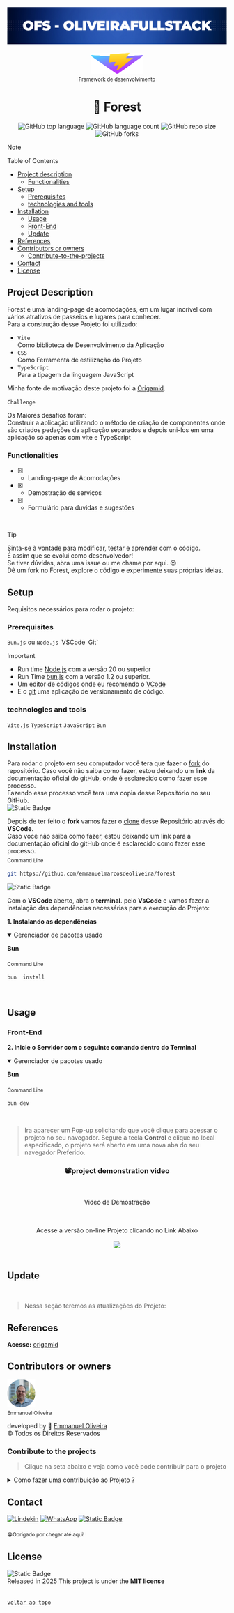 <!-- Banner de Apresentação -->
 <img src="./public/github/banner.png" alt="Banner OFS">
<br>
<br>
<!-- Titulo do Projeto -->
<div align="center">
<img  alt="Vite" width="120" height="48" src="./public/github/vitejs.svg"/></br>
<small>Framework de desenvolvimento</small>

<!-- Badges do Projeto -->

<!-- ![Static Badge](https://img.shields.io/badge/--path?style=flat&logo=react&logoColor=%23FFF&logoSize=auto&label=React&color=03c0e2) -->

<br>

# 🌳 Forest

![GitHub top language](https://img.shields.io/github/languages/top/emmanuelmarcosdeoliveira/forest?style=plastic&labelColor=%23000)
![GitHub language count](https://img.shields.io/github/languages/count/emmanuelmarcosdeoliveira/forest?style=flat&logo=github&logoColor=%23fff&logoSize=auto&labelColor=%23000)
![GitHub repo size](https://img.shields.io/github/repo-size/emmanuelmarcosdeoliveira/forest?style=plastic&logo=github&logoColor=%23fff&logoSize=auto&labelColor=%23000)
![GitHub forks](https://img.shields.io/github/forks/emmanuelmarcosdeoliveira/forest?style=plastic&labelColor=%23000)

</div>

<!-- Menu -->

> [!NOTE]
> Table of Contents

- [Project description](#project-description)
  - [Functionalities](#functionalities)
- [Setup](#setup)
  - [Prerequisites](#prerequisites)
  - [technologies and tools](#technologies-and-tools)
- [Installation](#installation)
  - [Usage](#usage)
  - [Front-End](#front-end)
  - [Update](#update)
- [References](#references)
- [Contributors or owners](#contributors-or-owners)
  - [Contribute-to-the-projects](#contribute-to-the-projects)
- [Contact](#contact)
- [License](#license)

<!-- Descrição do Projeto -->

## Project Description

Forest é uma landing-page de acomodações, em um lugar incrível com vários atrativos de passeios e lugares para conhecer.</br> Para a construção desse Projeto foi utilizado:<br>

- `Vite`<br>
  Como biblioteca de Desenvolvimento da Aplicação
- `CSS`<br>
  Como Ferramenta de estilização do Projeto
- `TypeScript`<br>
  Para a tipagem da linguagem JavaScript

Minha fonte de motivação deste projeto foi a [Origamid](https://www.origamid.com/).<br>

`Challenge`

Os Maiores desafios foram:<br>
Construir a aplicação utilizando o método de criação de componentes onde são criados pedações da aplicação separados e depois uni-los em uma aplicação só apenas com vite e TypeScript

### Functionalities

- [x] - Landing-page de Acomodações
- [x] - Demostração de serviços
- [x] - Formulário para duvidas e sugestões

 <br>

> [!TIP]
>
> Sinta-se à vontade para modificar, testar e aprender com o código.<br>
> É assim que se evolui como desenvolvedor!<br>
> Se tiver dúvidas, abra uma issue ou me chame por aqui. 😉</br>
> Dê um fork no Forest, explore o código e experimente suas próprias ideias.

<!-- Setup do Projeto -->

## Setup

Requisitos necessários para rodar o projeto:<br>

### Prerequisites

`Bun.js` ou `Node.js `VSCode` `Git`

> [!IMPORTANT]
>
> - Run time [Node.js](https://nodejs.org/pt) com a versão 20 ou superior
> - Run Time [bun.js](https://bun.sh/) com a versão 1.2 ou superior.<br>
> - Um editor de códigos onde eu recomendo o [VCode](https://code.visualstudio.com/)<br>
> - E o [git](https://git-scm.com/downloads) uma aplicação de versionamento de código.

<!-- > - Extensão do VSCode [**Live Server**](https://marketplace.visualstudio.com/items?itemName=ritwickdey.LiveServer) -->

### technologies and tools

`Vite.js` `TypeScript` `JavaScript` `Bun`

## Installation

Para rodar o projeto em seu computador você tera que fazer o [fork](https://docs.github.com/pt/pull-requests/collaborating-with-pull-requests/working-with-forks/fork-a-repo) do repositório. Caso você não saiba como fazer, estou deixando um **link** da documentação oficial do gitHub, onde é esclarecido como fazer esse processo.<br> Fazendo esse processo você tera uma copia desse Repositório no seu GitHub.
<br>
<img alt="Static Badge" src="https://img.shields.io/badge/-path?style=social&logo=git&label=GitHub%20Docs&color=%23000">
<a href="https://docs.github.com/pt/pull-requests/collaborating-with-pull-requests/working-with-forks/fork-a-repo"></a>

Depois de ter feito o **fork** vamos fazer o [clone](https://docs.github.com/pt/repositories/creating-and-managing-repositories/cloning-a-repository) desse Repositório através do **VSCode**. </br>
Caso você não saiba como fazer, estou deixando um link para a documentação oficial do gitHub onde é esclarecido como fazer esse processo.
<br>
<sub>Command Line</sub>

```bash
git https://github.com/emmanuelmarcosdeoliveira/forest
```

<img alt="Static Badge" src="https://img.shields.io/badge/-path?style=social&logo=git&label=GitHub%20Docs&color=%23000">
<a href="https://docs.github.com/pt/repositories/creating-and-managing-repositories/cloning-a-repository"></a>

Com o **VSCode** aberto, abra o **terminal**. pelo **VsCode** e vamos fazer a instalação das dependências necessárias para a execução do Projeto:

**1. Instalando as dependências**<br>

 <details open>

<summary>Gerenciador de pacotes usado</summary>

**Bun**

</details>

<sub>Command Line</sub>

```bash
bun  install
```

<br>

## Usage

### Front-End

**2. Inicie o Servidor com o seguinte comando dentro do Terminal**<br>

<details open>

<summary>Gerenciador de pacotes usado</summary>

**Bun**

</details>

<sub>Command Line</sub>

```bash
bun dev
```

</br>

> Ira aparecer um Pop-up solicitando que você clique para acessar o projeto no seu navegador.
> Segure a tecla <strong> Control </strong> e clique no local especificado, o projeto será aberto em uma nova aba do seu navegador Preferido.

 <!-- Imagem de Demostração  
 <h3 align="center"> Imagem do Projeto</h3>

<img src="./public/assets/image-1.png" alt="Print do Projeto"/>
<img src="./public/assets/iamge-2.png" alt="Print do Projeto"/>  -->

<h3 align="center">📽️project demonstration video</h3>
<br>
<p align="center">Video de Demostração</p>
<br>

<br>
 <div align="center">
Acesse a versão on-line Projeto clicando no Link Abaixo
<br>
<br>
<a href="https://forest-ofs.netlify.app/">
<img src="https://img.shields.io/badge/Vercel-000000?style=for-the-badge&logo=vercel&logoColor=white"/></a>

</div>
<br>

## Update

<br>

> Nessa seção teremos as atualizações do Projeto:

## References

**Acesse:** [origamid](https://www.origamid.com/)

## Contributors or owners

<img height="64px" src="./public/github/profile.png"><br>
<small>Emmanuel Oliveira</small>

developed by 💖 [Emmanuel Oliveira](https://www.linkedin.com/feed/?trk=homepage-basic_sign-in-submit)<br>
&copy; Todos os Direitos Reservados

### Contribute to the projects

> Clique na seta abaixo e veja como você pode contribuir para o projeto

<details close>
<summary>Como fazer uma contribuição ao Projeto ?</summary>
 
 - Familiarize-se com a documentação do projeto, que geralmente inclui guias de instalação.<br>
- Explore o código do projeto para entender sua estrutura e funcionamento.
<br>

**Faça um Fork**

- Crie uma cópia (fork) do repositório original em sua conta do GitHub.<br>

<img alt="Static Badge" src="https://img.shields.io/badge/-path?style=social&logo=git&label=GitHub%20Docs&color=%23000">
<a href="https://docs.github.com/pt/pull-requests/collaborating-with-pull-requests/working-with-forks/fork-a-repo"></a>

**Clone o Repositório**

Isso criará uma cópia local do projeto, onde você poderá fazer suas modificações.

<img alt="Static Badge" src="https://img.shields.io/badge/-path?style=social&logo=git&label=GitHub%20Docs&color=%23000">
<a href="https://docs.github.com/pt/repositories/creating-and-managing-repositories/cloning-a-repository"></a>

**Crie uma Nova Branch:**

- Crie uma nova branch para isolar suas alterações.<br>
- Isso facilita a organização do seu trabalho e a criação de pull requests.<br>

**Faça as Alterações:**

- Crie funcionalidades, mude estilos ou resolva `bugs` que iram contribuir para a melhoria do Projeto.<br>

**Crie um Pull Request:**

- Inclua uma descrição clara das suas alterações e explique como elas resolvem o problema ou melhoram o projeto.<br>
- Solicitação: Envie um pull request para o repositório original, solicitando que suas alterações sejam incorporadas ao projeto.
  <br>

**Revise e Responda a Feedback:**

- Colabore: Os mantenedores do projeto podem solicitar alterações ou fornecer feedback sobre o seu código.

</details>

## Contact

[![Lindekin](https://img.shields.io/badge/--path?style=social&logo=Linkedin&logoColor=%230664C1&logoSize=auto&label=Linkedin&labelColor=%23fff&cacheSeconds=https%3A%2F%2Fwww.linkedin.com%2Fin%2Femmanuel-marcos-oliveira%2F)](https://www.linkedin.com/in/emmanuel-marcos-oliveira/)
[![WhatsApp](https://img.shields.io/badge/--path?style=social&logo=WhatsApp&logoColor=%231F3833&logoSize=auto&label=WhatsApp&color=%23fff&cacheSeconds=https%3A%2F%2Fwa.me%2F5511968336094)](https://wa.me/5511968336094)
<a href="mailto:ofs.dev.br@gmail.com"><img alt="Static Badge" src="https://img.shields.io/badge/--path?style=social&logo=Gmail&logoSize=auto&label=Gmail&cacheSeconds=--query&link=mailto%3Adev-oliveira%40outlook.com.br%22"> </a>

<sub>😁Obrigado por chegar até aqui!<sub>

## License

![Static Badge](https://img.shields.io/badge/--path?style=plastic&logo=mit&logoSize=auto&label=license%20MIT&labelColor=%23555555&color=%2397CA00)<br>
Released in 2025 This project is under the **MIT license**<br>
<br>

[`voltar ao topo`](#-forest)
